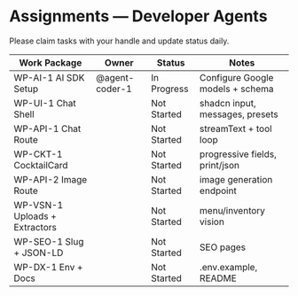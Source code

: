 # Assignments — Developer Agents

Please claim tasks with your handle and update status daily.

| Work Package | Owner | Status | Notes |
| --- | --- | --- | --- |
| WP-AI-1 AI SDK Setup | @agent-coder-1 | In Progress | Configure Google models + schema |
| WP-UI-1 Chat Shell |  | Not Started | shadcn input, messages, presets |
| WP-API-1 Chat Route |  | Not Started | streamText + tool loop |
| WP-CKT-1 CocktailCard |  | Not Started | progressive fields, print/json |
| WP-API-2 Image Route |  | Not Started | image generation endpoint |
| WP-VSN-1 Uploads + Extractors |  | Not Started | menu/inventory vision |
| WP-SEO-1 Slug + JSON-LD |  | Not Started | SEO pages |
| WP-DX-1 Env + Docs |  | Not Started | .env.example, README |

